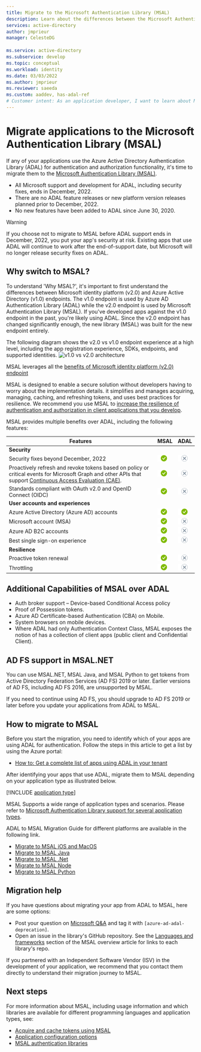 ```yaml
---
title: Migrate to the Microsoft Authentication Library (MSAL)
description: Learn about the differences between the Microsoft Authentication Library (MSAL) and Azure AD Authentication Library (ADAL) and how to migrate to MSAL.
services: active-directory
author: jmprieur
manager: CelesteDG

ms.service: active-directory
ms.subservice: develop
ms.topic: conceptual
ms.workload: identity
ms.date: 03/03/2022
ms.author: jmprieur
ms.reviewer: saeeda
ms.custom: aaddev, has-adal-ref
# Customer intent: As an application developer, I want to learn about MSAL library so I can migrate my ADAL applications to MSAL.
---
```


# Migrate applications to the Microsoft Authentication Library (MSAL)

If any of your applications use the Azure Active Directory Authentication Library (ADAL)  for authentication and authorization functionality, it's time to migrate them to the [Microsoft Authentication Library (MSAL)](msal-overview.md#languages-and-frameworks).

- All Microsoft support and development for ADAL, including security fixes, ends in December, 2022.
- There are no ADAL feature releases or new platform version releases planned prior to December, 2022.
- No new features have been added to ADAL since June 30, 2020.

> [!WARNING]
> If you choose not to migrate to MSAL before ADAL support ends in December, 2022, you put your app's security at risk. Existing apps that use ADAL will continue to work after the end-of-support date, but Microsoft will no longer release security fixes on ADAL.

## Why switch to MSAL?

To understand 'Why MSAL?', it's important to first understand the differences between Microsoft identity platform (v2.0) and Azure Active Directory (v1.0) endpoints. The v1.0 endpoint is used by Azure AD Authentication Library (ADAL) while the v2.0 endpoint is used by Microsoft Authentication Library (MSAL). If you've developed apps against the v1.0 endpoint in the past, you're likely using ADAL. Since the v2.0 endpoint has changed significantly enough, the new library (MSAL) was built for the new endpoint entirely. 

The following diagram shows the v2.0 vs v1.0 endpoint experience at a high level, including the app registration experience, SDKs, endpoints, and supported identities.
![v1.0 vs v2.0 architecture](../azuread-dev/media/about-microsoft-identity-platform/about-microsoft-identity-platform.svg)

MSAL leverages all the [benefits of Microsoft identity platform (v2.0) endpoint](https://user-images.githubusercontent.com/76989215/202164286-9b07d541-b48b-4297-9dd6-69927e1edc69.png)

MSAL is designed to enable a secure solution without developers having to worry about the implementation details. it simplifies and manages acquiring, managing, caching, and refreshing tokens, and uses best practices for resilience. We recommend you use MSAL to [increase the resilience of authentication and authorization in client applications that you develop](../fundamentals/resilience-client-app.md?tabs=csharp#use-the-microsoft-authentication-library-msal).

MSAL provides multiple benefits over ADAL, including the following features: 

|Features|MSAL|ADAL|
|---------|---------|---------|
|**Security**|||
|Security fixes beyond December, 2022|![Security fixes beyond December, 2022 - MSAL provides the feature][y]|![Security fixes beyond December, 2022 - ADAL doesn't provide the feature][n]|
| Proactively refresh and revoke tokens based on policy or critical events for Microsoft Graph and other APIs that support [Continuous Access Evaluation (CAE)](app-resilience-continuous-access-evaluation.md).|![Proactively refresh and revoke tokens based on policy or critical events for Microsoft Graph and other APIs that support Continuous Access Evaluation (CAE) - MSAL provides the feature][y]|![Proactively refresh and revoke tokens based on policy or critical events for Microsoft Graph and other APIs that support Continuous Access Evaluation (CAE) - ADAL doesn't provide the feature][n]|
| Standards compliant with OAuth v2.0 and OpenID Connect (OIDC) |![Standards compliant with OAuth v2.0 and OpenID Connect (OIDC) - MSAL provides the feature][y]|![Standards compliant with OAuth v2.0 and OpenID Connect (OIDC) - ADAL doesn't provide the feature][n]|
|**User accounts and experiences**|||
|Azure Active Directory (Azure AD) accounts|![Azure Active Directory (Azure AD) accounts - MSAL provides the feature][y]|![Azure Active Directory (Azure AD) accounts - ADAL provides the feature][y]|
| Microsoft account (MSA) |![Microsoft account (MSA) - MSAL provides the feature][y]|![Microsoft account (MSA) - ADAL doesn't provide the feature][n]|
| Azure AD B2C accounts |![Azure AD B2C accounts - MSAL provides the feature][y]|![Azure AD B2C accounts - ADAL doesn't provide the feature][n]|
| Best single sign-on experience |![Best single sign-on experience - MSAL provides the feature][y]|![Best single sign-on experience - ADAL doesn't provide the feature][n]|
|**Resilience**|||
| Proactive token renewal |![Proactive token renewal - MSAL provides the feature][y]|![Proactive token renewal - ADAL doesn't provide the feature][n]|
| Throttling |![Throttling - MSAL provides the feature][y]|![Throttling - ADAL doesn't provide the feature][n]|

## Additional Capabilities of MSAL over ADAL
- Auth broker support – Device-based Conditional Access policy
- Proof of Possession tokens.
- Azure AD Certificate-based Authentication (CBA) on Mobile.
- System browsers on mobile devices.
- Where ADAL had only Authentication Context Class, MSAL exposes the notion of has a collection of client apps (public client and Confidential Client).

## AD FS support in MSAL.NET

You can use MSAL.NET, MSAL Java, and MSAL Python to get tokens from Active Directory Federation Services (AD FS) 2019 or later. Earlier versions of AD FS, including AD FS 2016, are unsupported by MSAL.

If you need to continue using AD FS, you should upgrade to AD FS 2019 or later before you update your applications from ADAL to MSAL.

## How to migrate to MSAL

Before you start the migration, you need to identify which of your apps are using ADAL for authentication. Follow the steps in this article to get a list by using the Azure portal:
- [How to: Get a complete list of apps using ADAL in your tenant](howto-get-list-of-all-active-directory-auth-library-apps.md)

After identifying your apps that use ADAL, migrate them to MSAL depending on your application type as illustrated below.

[!INCLUDE [application type](includes/adal-msal-migration.md)]

MSAL Supports a wide range of application types and scenarios. Please refer to [Microsoft Authentication Library support for several application types](https://learn.microsoft.com/en-us/azure/active-directory/develop/reference-v2-libraries#single-page-application-spa).

ADAL to MSAL Migration Guide for different platforms are available in the following link.
- [Migrate to MSAL iOS and MacOS](https://learn.microsoft.com/en-us/azure/active-directory/develop/migrate-objc-adal-msal)
- [Migrate to MSAL Java](https://learn.microsoft.com/en-us/azure/active-directory/develop/migrate-adal-msal-java)
- [Migrate to MSAL .Net](https://learn.microsoft.com/en-us/azure/active-directory/develop/msal-net-migration)
- [Migrate to MSAL Node](https://learn.microsoft.com/en-us/azure/active-directory/develop/msal-node-migration)
- [Migrate to MSAL Python](https://learn.microsoft.com/en-us/azure/active-directory/develop/migrate-python-adal-msal)   

## Migration help

If you have questions about migrating your app from ADAL to MSAL, here are some options:

- Post your question on [Microsoft Q&A](/answers/topics/azure-ad-adal-deprecation.html) and tag it with `[azure-ad-adal-deprecation]`.
- Open an issue in the library's GitHub repository. See the [Languages and frameworks](msal-overview.md#languages-and-frameworks) section of the MSAL overview article for links to each library's repo.

If you partnered with an Independent Software Vendor (ISV) in the development of your application, we recommend that you contact them directly to understand their migration journey to MSAL.

## Next steps

For more information about MSAL, including usage information and which libraries are available for different programming languages and application types, see:

- [Acquire and cache tokens using MSAL](msal-acquire-cache-tokens.md)
- [Application configuration options](msal-client-application-configuration.md)
- [MSAL authentication libraries](reference-v2-libraries.md)

<!--
 ![X indicating no.][n] | ![Green check mark.][y] | ![Green check mark.][y] | -- |
-->
[y]: media/common/yes.png
[n]: media/common/no.png
